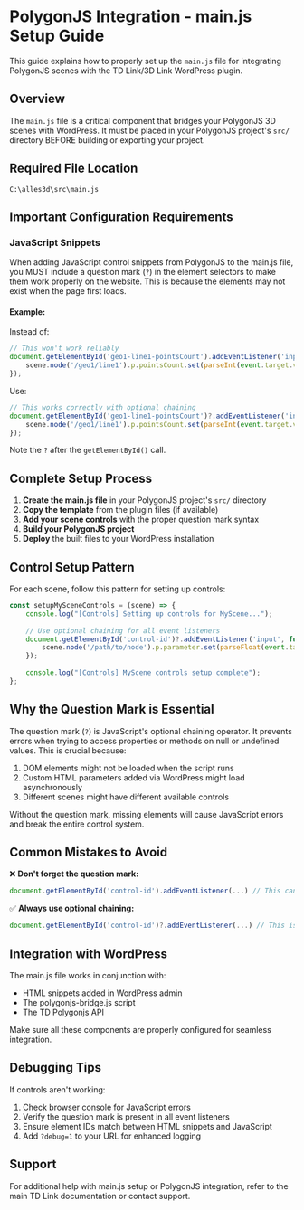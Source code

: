 # PolygonJS Integration - main.js Setup Guide

This guide explains how to properly set up the `main.js` file for integrating PolygonJS scenes with the TD Link/3D Link WordPress plugin.

## Overview

The `main.js` file is a critical component that bridges your PolygonJS 3D scenes with WordPress. It must be placed in your PolygonJS project's `src/` directory BEFORE building or exporting your project.

## Required File Location

```
C:\alles3d\src\main.js
```

## Important Configuration Requirements

### JavaScript Snippets

When adding JavaScript control snippets from PolygonJS to the main.js file, you MUST include a question mark (`?`) in the element selectors to make them work properly on the website. This is because the elements may not exist when the page first loads.

#### Example:

Instead of:
```javascript
// This won't work reliably
document.getElementById('geo1-line1-pointsCount').addEventListener('input', function(event){
    scene.node('/geo1/line1').p.pointsCount.set(parseInt(event.target.value));
});
```

Use:
```javascript
// This works correctly with optional chaining
document.getElementById('geo1-line1-pointsCount')?.addEventListener('input', function(event){
    scene.node('/geo1/line1').p.pointsCount.set(parseInt(event.target.value));
});
```

Note the `?` after the `getElementById()` call.

## Complete Setup Process

1. **Create the main.js file** in your PolygonJS project's `src/` directory
2. **Copy the template** from the plugin files (if available)
3. **Add your scene controls** with the proper question mark syntax
4. **Build your PolygonJS project**
5. **Deploy** the built files to your WordPress installation

## Control Setup Pattern

For each scene, follow this pattern for setting up controls:

```javascript
const setupMySceneControls = (scene) => {
    console.log("[Controls] Setting up controls for MyScene...");
    
    // Use optional chaining for all event listeners
    document.getElementById('control-id')?.addEventListener('input', function(event){
        scene.node('/path/to/node').p.parameter.set(parseFloat(event.target.value));
    });
    
    console.log("[Controls] MyScene controls setup complete");
};
```

## Why the Question Mark is Essential

The question mark (`?`) is JavaScript's optional chaining operator. It prevents errors when trying to access properties or methods on null or undefined values. This is crucial because:

1. DOM elements might not be loaded when the script runs
2. Custom HTML parameters added via WordPress might load asynchronously
3. Different scenes might have different available controls

Without the question mark, missing elements will cause JavaScript errors and break the entire control system.

## Common Mistakes to Avoid

❌ **Don't forget the question mark:**
```javascript
document.getElementById('control-id').addEventListener(...) // This can crash!
```

✅ **Always use optional chaining:**
```javascript
document.getElementById('control-id')?.addEventListener(...) // This is safe!
```

## Integration with WordPress

The main.js file works in conjunction with:
- HTML snippets added in WordPress admin
- The polygonjs-bridge.js script
- The TD Polygonjs API

Make sure all these components are properly configured for seamless integration.

## Debugging Tips

If controls aren't working:
1. Check browser console for JavaScript errors
2. Verify the question mark is present in all event listeners
3. Ensure element IDs match between HTML snippets and JavaScript
4. Add `?debug=1` to your URL for enhanced logging

## Support

For additional help with main.js setup or PolygonJS integration, refer to the main TD Link documentation or contact support.